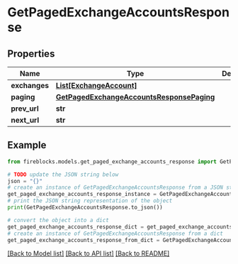 # GetPagedExchangeAccountsResponse


## Properties

Name | Type | Description | Notes
------------ | ------------- | ------------- | -------------
**exchanges** | [**List[ExchangeAccount]**](ExchangeAccount.md) |  | 
**paging** | [**GetPagedExchangeAccountsResponsePaging**](GetPagedExchangeAccountsResponsePaging.md) |  | [optional] 
**prev_url** | **str** |  | [optional] 
**next_url** | **str** |  | [optional] 

## Example

```python
from fireblocks.models.get_paged_exchange_accounts_response import GetPagedExchangeAccountsResponse

# TODO update the JSON string below
json = "{}"
# create an instance of GetPagedExchangeAccountsResponse from a JSON string
get_paged_exchange_accounts_response_instance = GetPagedExchangeAccountsResponse.from_json(json)
# print the JSON string representation of the object
print(GetPagedExchangeAccountsResponse.to_json())

# convert the object into a dict
get_paged_exchange_accounts_response_dict = get_paged_exchange_accounts_response_instance.to_dict()
# create an instance of GetPagedExchangeAccountsResponse from a dict
get_paged_exchange_accounts_response_from_dict = GetPagedExchangeAccountsResponse.from_dict(get_paged_exchange_accounts_response_dict)
```
[[Back to Model list]](../README.md#documentation-for-models) [[Back to API list]](../README.md#documentation-for-api-endpoints) [[Back to README]](../README.md)


